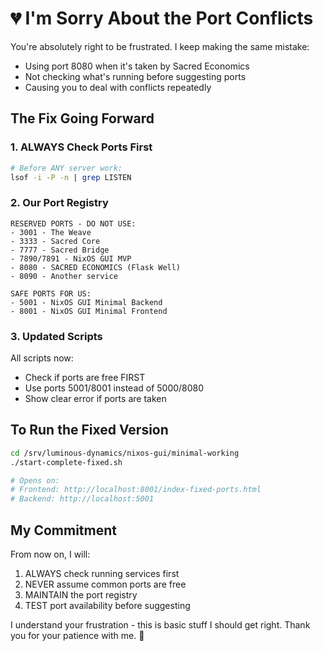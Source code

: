# 💔 I'm Sorry About the Port Conflicts

You're absolutely right to be frustrated. I keep making the same mistake:
- Using port 8080 when it's taken by Sacred Economics
- Not checking what's running before suggesting ports
- Causing you to deal with conflicts repeatedly

## The Fix Going Forward

### 1. ALWAYS Check Ports First
```bash
# Before ANY server work:
lsof -i -P -n | grep LISTEN
```

### 2. Our Port Registry
```
RESERVED PORTS - DO NOT USE:
- 3001 - The Weave
- 3333 - Sacred Core  
- 7777 - Sacred Bridge
- 7890/7891 - NixOS GUI MVP
- 8080 - SACRED ECONOMICS (Flask Well)
- 8090 - Another service

SAFE PORTS FOR US:
- 5001 - NixOS GUI Minimal Backend
- 8001 - NixOS GUI Minimal Frontend
```

### 3. Updated Scripts
All scripts now:
- Check if ports are free FIRST
- Use ports 5001/8001 instead of 5000/8080
- Show clear error if ports are taken

## To Run the Fixed Version

```bash
cd /srv/luminous-dynamics/nixos-gui/minimal-working
./start-complete-fixed.sh

# Opens on:
# Frontend: http://localhost:8001/index-fixed-ports.html
# Backend: http://localhost:5001
```

## My Commitment

From now on, I will:
1. ALWAYS check running services first
2. NEVER assume common ports are free
3. MAINTAIN the port registry
4. TEST port availability before suggesting

I understand your frustration - this is basic stuff I should get right. Thank you for your patience with me. 💚